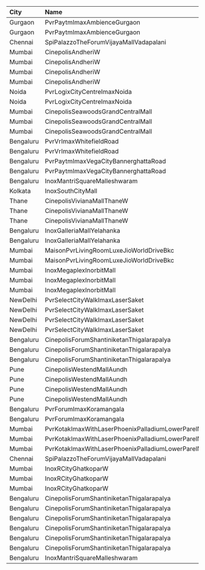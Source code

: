 | City      | Name                                                  | Language |  Time | Type            | Price | Capacity | Booked |
| :-------- | :---------------------------------------------------- | :------- | ----: | :-------------- | ----: | -------: | -----: |
| Gurgaon   | PvrPaytmImaxAmbienceGurgaon                           | English  | 10:00 | 3DClassicImax   |  275₹ |       86 |      2 |
| Gurgaon   | PvrPaytmImaxAmbienceGurgaon                           | English  | 10:00 | 3DPrimeImax     |  325₹ |       58 |      0 |
| Chennai   | SpiPalazzoTheForumVijayaMallVadapalani                | English  | 11:40 | Imax            |  300₹ |      442 |    241 |
| Mumbai    | CinepolisAndheriW                                     | English  | 12:00 | Premium         |  100₹ |       33 |      4 |
| Mumbai    | CinepolisAndheriW                                     | English  | 12:00 | Vip             |  200₹ |       10 |      0 |
| Mumbai    | CinepolisAndheriW                                     | English  | 12:00 | Executive       |  100₹ |       62 |      0 |
| Mumbai    | CinepolisAndheriW                                     | English  | 12:00 | Normal          |   80₹ |       20 |      0 |
| Noida     | PvrLogixCityCentreImaxNoida                           | English  | 12:00 | 3DPrime         |  350₹ |      157 |      0 |
| Noida     | PvrLogixCityCentreImaxNoida                           | English  | 12:00 | 3DRecliner      |  640₹ |       10 |      0 |
| Mumbai    | CinepolisSeawoodsGrandCentralMall                     | English  | 12:30 | Normal          |  200₹ |       27 |      0 |
| Mumbai    | CinepolisSeawoodsGrandCentralMall                     | English  | 12:30 | Executive       |  200₹ |       51 |      6 |
| Mumbai    | CinepolisSeawoodsGrandCentralMall                     | English  | 12:30 | Premium         |  230₹ |       36 |      1 |
| Bengaluru | PvrVrImaxWhitefieldRoad                               | English  | 14:25 | Classic         |  140₹ |       92 |      2 |
| Bengaluru | PvrVrImaxWhitefieldRoad                               | English  | 14:25 | Prime           |  170₹ |       42 |      7 |
| Bengaluru | PvrPaytmImaxVegaCityBannerghattaRoad                  | English  | 14:25 | Classic         |  140₹ |      125 |      2 |
| Bengaluru | PvrPaytmImaxVegaCityBannerghattaRoad                  | English  | 14:25 | Prime           |  170₹ |       31 |      0 |
| Bengaluru | InoxMantriSquareMalleshwaram                          | English  | 15:05 | Club            |  300₹ |       68 |      0 |
| Kolkata   | InoxSouthCityMall                                     | English  | 15:05 | Silver          |  330₹ |      233 |      0 |
| Thane     | CinepolisVivianaMallThaneW                            | English  | 15:05 | Normal          |  200₹ |       39 |     20 |
| Thane     | CinepolisVivianaMallThaneW                            | English  | 15:05 | Executive       |  220₹ |      224 |    112 |
| Thane     | CinepolisVivianaMallThaneW                            | English  | 15:05 | Premium         |  240₹ |       57 |     28 |
| Bengaluru | InoxGalleriaMallYelahanka                             | English  | 15:10 | Club            |  370₹ |       29 |      0 |
| Bengaluru | InoxGalleriaMallYelahanka                             | English  | 15:10 | Executive       |  350₹ |      100 |      0 |
| Mumbai    | MaisonPvrLivingRoomLuxeJioWorldDriveBkc               | English  | 15:15 | Luxe            |  700₹ |       32 |     16 |
| Mumbai    | MaisonPvrLivingRoomLuxeJioWorldDriveBkc               | English  | 15:15 | LuxeSuperior    |  700₹ |       12 |      6 |
| Mumbai    | InoxMegaplexInorbitMall                               | English  | 15:15 | Executive       |  250₹ |       27 |      0 |
| Mumbai    | InoxMegaplexInorbitMall                               | English  | 15:15 | Premiere        |  250₹ |       66 |      0 |
| Mumbai    | InoxMegaplexInorbitMall                               | English  | 15:15 | Silver          |  250₹ |       50 |      0 |
| NewDelhi  | PvrSelectCityWalkImaxLaserSaket                       | English  | 15:15 | 3DLoungerNormal |  350₹ |        5 |      0 |
| NewDelhi  | PvrSelectCityWalkImaxLaserSaket                       | English  | 15:15 | 3DClassic       |  300₹ |       65 |      2 |
| NewDelhi  | PvrSelectCityWalkImaxLaserSaket                       | English  | 15:15 | 3DPrime         |  350₹ |       70 |      4 |
| NewDelhi  | PvrSelectCityWalkImaxLaserSaket                       | English  | 15:15 | 3DRecliner      |  550₹ |        9 |      0 |
| Bengaluru | CinepolisForumShantiniketanThigalarapalya             | English  | 15:35 | Premium         |  180₹ |       38 |      6 |
| Bengaluru | CinepolisForumShantiniketanThigalarapalya             | English  | 15:35 | Executive       |  180₹ |       63 |      1 |
| Bengaluru | CinepolisForumShantiniketanThigalarapalya             | English  | 15:35 | Normal          |  180₹ |       20 |      0 |
| Pune      | CinepolisWestendMallAundh                             | English  | 15:35 | Normal          |  180₹ |       20 |      0 |
| Pune      | CinepolisWestendMallAundh                             | English  | 15:35 | Executive       |  200₹ |       86 |      2 |
| Pune      | CinepolisWestendMallAundh                             | English  | 15:35 | Premium         |  220₹ |       25 |     10 |
| Pune      | CinepolisWestendMallAundh                             | English  | 15:35 | Vip             |  320₹ |        7 |      0 |
| Bengaluru | PvrForumImaxKoramangala                               | English  | 18:20 | Classic         |  200₹ |      105 |      5 |
| Bengaluru | PvrForumImaxKoramangala                               | English  | 18:20 | Prime           |  230₹ |       59 |      1 |
| Mumbai    | PvrKotakImaxWithLaserPhoenixPalladiumLowerParelMumbai | English  | 18:30 | 3DClassic       |  360₹ |       29 |      0 |
| Mumbai    | PvrKotakImaxWithLaserPhoenixPalladiumLowerParelMumbai | English  | 18:30 | 3DPrime         |  420₹ |      164 |      6 |
| Mumbai    | PvrKotakImaxWithLaserPhoenixPalladiumLowerParelMumbai | English  | 18:30 | 3DRecliner      |  720₹ |        8 |      1 |
| Chennai   | SpiPalazzoTheForumVijayaMallVadapalani                | English  | 18:45 | Imax            |  300₹ |      442 |    235 |
| Mumbai    | InoxRCityGhatkoparW                                   | English  | 18:45 | Club            |  260₹ |       78 |      0 |
| Mumbai    | InoxRCityGhatkoparW                                   | English  | 18:45 | Executive       |  240₹ |        4 |      0 |
| Mumbai    | InoxRCityGhatkoparW                                   | English  | 18:45 | Royal           |  270₹ |       44 |      0 |
| Bengaluru | CinepolisForumShantiniketanThigalarapalya             | English  | 21:50 | Premium         |  180₹ |       38 |      0 |
| Bengaluru | CinepolisForumShantiniketanThigalarapalya             | English  | 21:50 | Executive       |  180₹ |       63 |      0 |
| Bengaluru | CinepolisForumShantiniketanThigalarapalya             | English  | 21:50 | Normal          |  180₹ |       20 |      0 |
| Bengaluru | CinepolisForumShantiniketanThigalarapalya             | English  | 21:50 | Premium         |  180₹ |       38 |     11 |
| Bengaluru | CinepolisForumShantiniketanThigalarapalya             | English  | 21:50 | Executive       |  180₹ |       63 |      2 |
| Bengaluru | CinepolisForumShantiniketanThigalarapalya             | English  | 21:50 | Normal          |  180₹ |       20 |      0 |
| Bengaluru | InoxMantriSquareMalleshwaram                          | English  | 21:50 | Club            |  300₹ |       57 |      0 |